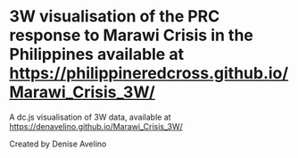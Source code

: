 3W visualisation of the PRC response to Marawi Crisis in the Philippines
available at https://philippineredcross.github.io/Marawi_Crisis_3W/
==============

A dc.js visualisation of 3W data, available at https://denavelino.github.io/Marawi_Crisis_3W/

Created by Denise Avelino
